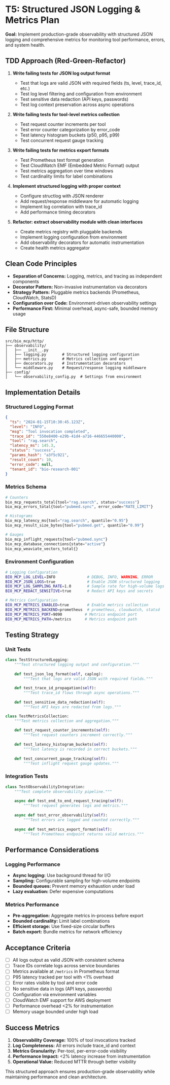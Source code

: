 # T5: Structured JSON Logging & Metrics Plan

**Goal:** Implement production-grade observability with structured JSON logging and comprehensive metrics for monitoring tool performance, errors, and system health.

## TDD Approach (Red-Green-Refactor)

1. **Write failing tests for JSON log output format**
   - Test that logs are valid JSON with required fields (ts, level, trace_id, etc.)
   - Test log level filtering and configuration from environment
   - Test sensitive data redaction (API keys, passwords)
   - Test log context preservation across async operations

2. **Write failing tests for tool-level metrics collection**
   - Test request counter increments per tool
   - Test error counter categorization by error_code
   - Test latency histogram buckets (p50, p95, p99)
   - Test concurrent request gauge tracking

3. **Write failing tests for metrics export formats**
   - Test Prometheus text format generation
   - Test CloudWatch EMF (Embedded Metric Format) output
   - Test metrics aggregation over time windows
   - Test cardinality limits for label combinations

4. **Implement structured logging with proper context**
   - Configure structlog with JSON renderer
   - Add request/response middleware for automatic logging
   - Implement log correlation with trace_id
   - Add performance timing decorators

5. **Refactor: extract observability module with clean interfaces**
   - Create metrics registry with pluggable backends
   - Implement logging configuration from environment
   - Add observability decorators for automatic instrumentation
   - Create health metrics aggregator

## Clean Code Principles

- **Separation of Concerns:** Logging, metrics, and tracing as independent components
- **Decorator Pattern:** Non-invasive instrumentation via decorators
- **Strategy Pattern:** Pluggable metrics backends (Prometheus, CloudWatch, StatsD)
- **Configuration over Code:** Environment-driven observability settings
- **Performance First:** Minimal overhead, async-safe, bounded memory usage

## File Structure
```
src/bio_mcp/http/
├── observability/
│   ├── __init__.py
│   ├── logging.py       # Structured logging configuration
│   ├── metrics.py       # Metrics collection and export
│   ├── decorators.py    # Instrumentation decorators
│   └── middleware.py    # Request/response logging middleware
├── config/
│   └── observability_config.py  # Settings from environment
```

## Implementation Details

### Structured Logging Format
```json
{
  "ts": "2024-01-15T10:30:45.123Z",
  "level": "INFO",
  "msg": "Tool invocation completed",
  "trace_id": "550e8400-e29b-41d4-a716-446655440000",
  "tool": "rag.search",
  "latency_ms": 145.3,
  "status": "success",
  "params_hash": "a3f5c921",
  "result_count": 10,
  "error_code": null,
  "tenant_id": "bio-research-001"
}
```

### Metrics Schema
```python
# Counters
bio_mcp_requests_total{tool="rag.search", status="success"}
bio_mcp_errors_total{tool="pubmed.sync", error_code="RATE_LIMIT"}

# Histograms
bio_mcp_latency_ms{tool="rag.search", quantile="0.95"}
bio_mcp_result_size_bytes{tool="pubmed.get", quantile="0.99"}

# Gauges
bio_mcp_inflight_requests{tool="pubmed.sync"}
bio_mcp_database_connections{state="active"}
bio_mcp_weaviate_vectors_total{}
```

### Environment Configuration
```bash
# Logging Configuration
BIO_MCP_LOG_LEVEL=INFO              # DEBUG, INFO, WARNING, ERROR
BIO_MCP_JSON_LOGS=true              # Enable JSON structured logging
BIO_MCP_LOG_SAMPLING_RATE=1.0       # Sample rate for high-volume logs
BIO_MCP_REDACT_SENSITIVE=true       # Redact API keys and secrets

# Metrics Configuration
BIO_MCP_METRICS_ENABLED=true        # Enable metrics collection
BIO_MCP_METRICS_BACKEND=prometheus  # prometheus, cloudwatch, statsd
BIO_MCP_METRICS_PORT=9090          # Metrics endpoint port
BIO_MCP_METRICS_PATH=/metrics      # Metrics endpoint path
```

## Testing Strategy

### Unit Tests
```python
class TestStructuredLogging:
    """Test structured logging output and configuration."""
    
    def test_json_log_format(self, caplog):
        """Test that logs are valid JSON with required fields."""
        
    def test_trace_id_propagation(self):
        """Test trace_id flows through async operations."""
        
    def test_sensitive_data_redaction(self):
        """Test API keys are redacted from logs."""

class TestMetricsCollection:
    """Test metrics collection and aggregation."""
    
    def test_request_counter_increments(self):
        """Test request counters increment correctly."""
        
    def test_latency_histogram_buckets(self):
        """Test latency is recorded in correct buckets."""
        
    def test_concurrent_gauge_tracking(self):
        """Test inflight request gauge updates."""
```

### Integration Tests
```python
class TestObservabilityIntegration:
    """Test complete observability pipeline."""
    
    async def test_end_to_end_request_tracing(self):
        """Test request generates logs and metrics."""
        
    async def test_error_observability(self):
        """Test errors are logged and counted correctly."""
        
    async def test_metrics_export_format(self):
        """Test Prometheus endpoint returns valid metrics."""
```

## Performance Considerations

### Logging Performance
- **Async logging:** Use background thread for I/O
- **Sampling:** Configurable sampling for high-volume endpoints
- **Bounded queues:** Prevent memory exhaustion under load
- **Lazy evaluation:** Defer expensive computations

### Metrics Performance
- **Pre-aggregation:** Aggregate metrics in-process before export
- **Bounded cardinality:** Limit label combinations
- **Efficient storage:** Use fixed-size circular buffers
- **Batch export:** Bundle metrics for network efficiency

## Acceptance Criteria

- [ ] All logs output as valid JSON with consistent schema
- [ ] Trace IDs correlate logs across service boundaries
- [ ] Metrics available at `/metrics` in Prometheus format
- [ ] P95 latency tracked per tool with <1% overhead
- [ ] Error rates visible by tool and error code
- [ ] No sensitive data in logs (API keys, passwords)
- [ ] Configuration via environment variables
- [ ] CloudWatch EMF support for AWS deployment
- [ ] Performance overhead <2% for instrumentation
- [ ] Memory usage bounded under high load

## Success Metrics

1. **Observability Coverage:** 100% of tool invocations tracked
2. **Log Completeness:** All errors include trace_id and context
3. **Metrics Granularity:** Per-tool, per-error-code visibility
4. **Performance Impact:** <2% latency increase from instrumentation
5. **Operational Value:** Reduced MTTR through better visibility

This structured approach ensures production-grade observability while maintaining performance and clean architecture.